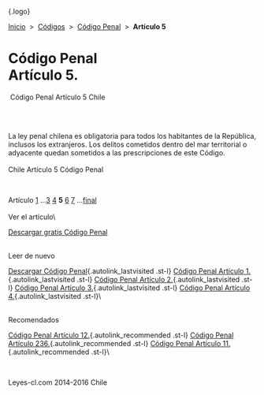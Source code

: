 <div class="wrapper">

[](/index.htm){.logo}
<div class="breadcrumbs">

[Inicio](/index.htm)  &gt;  [Códigos](/codigos.htm)  &gt;  [Código
Penal](/codigo_penal.htm "Código Penal")  &gt;  **Artículo 5**

</div>

<div class="middle">

<div class="container">

Código Penal\
Artículo 5.
=============

<div id="goser">

</div>

﻿
Código Penal Artículo 5 Chile

\
﻿
<div id="squareAds">

</div>

<div id="statya">

La ley penal chilena es obligatoria para todos los habitantes de la
República, inclusos los extranjeros. Los delitos cometidos dentro del
mar territorial o adyacente quedan sometidos a las prescripciones de
este Código.\
\
Chile Artículo 5 Código Penal

</div>

﻿
<div id="ads1">

</div>

<div class="breadstat">

Artículo
[1](/codigo_penal/1.htm) ...[3](/codigo_penal/3.htm) [4](/codigo_penal/4.htm) **5** [6](/codigo_penal/6.htm) [7](/codigo_penal/7.htm) ...[final](/codigo_penal/final.htm) \
\
Ver el artículo\

</div>

[Descargar gratis Código
Penal](/codigo_penal/download.htm "Descargar gratis Código Penal") ﻿
<div style="clear: left">

</div>

\
Leer de nuevo

[Descargar Código
Penal](/codigo_penal/download.htm){.autolink_lastvisited .st-l} [Código
Penal Artículo 1.](/codigo_penal/1.htm){.autolink_lastvisited .st-l}
[Código Penal Artículo 2.](/codigo_penal/2.htm){.autolink_lastvisited
.st-l} [Código Penal Artículo
3.](/codigo_penal/3.htm){.autolink_lastvisited .st-l} [Código Penal
Artículo 4.](/codigo_penal/4.htm){.autolink_lastvisited .st-l}\
<div style="clear: left">

</div>

\
Recomendados

[Código Penal Artículo
12.](/codigo_penal/12.htm?utm_source=this&utm_medium=refs&utm_campaign=recommended){.autolink_recommended
.st-l} [Código Penal Artículo
236.](/codigo_penal/236.htm?utm_source=this&utm_medium=refs&utm_campaign=recommended){.autolink_recommended
.st-l} [Código Penal Artículo
11.](/codigo_penal/11.htm?utm_source=this&utm_medium=refs&utm_campaign=recommended){.autolink_recommended
.st-l}\

</div>

﻿
<div id="LeftAds">

</div>

</div>

Leyes-cl.com 2014-2016 Chile

</div>
